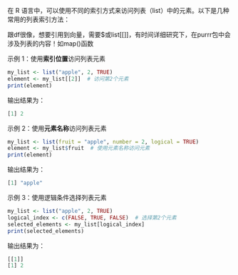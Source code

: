 在 R 语言中，可以使用不同的索引方式来访问列表（list）中的元素。以下是几种常用的列表索引方法：

跟df很像，想要引用到向量，需要$或list[[]]，有时间详细研究下，在purrr包中会涉及列表的内容！如map()函数


示例 1：使用**索引位置**访问列表元素
```R
my_list <- list("apple", 2, TRUE)
element <- my_list[[2]]  # 访问第2个元素
print(element)
```
输出结果为：
```R
[1] 2
```

示例 2：使用**元素名称**访问列表元素
```R
my_list <- list(fruit = "apple", number = 2, logical = TRUE)
element <- my_list$fruit  # 使用元素名称访问元素
print(element)
```
输出结果为：
```R
[1] "apple"
```

示例 3：使用逻辑条件选择列表元素
```R
my_list <- list("apple", 2, TRUE)
logical_index <- c(FALSE, TRUE, FALSE)  # 选择第2个元素
selected_elements <- my_list[logical_index]
print(selected_elements)
```
输出结果为：
```R
[[1]]
[1] 2
```
